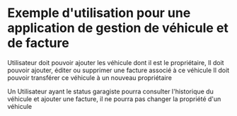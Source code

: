 # Exemple d'utilisation pour une application de gestion de véhicule et de facture

Utilisateur doit pouvoir ajouter les véhicule dont il est le propriétaire,
Il doit pouvoir ajouter, éditer ou supprimer une facture associé à ce véhicule 
Il doit pouvoir transférer ce véhicule à un nouveau propriétaire

Un Utilisateur ayant le status garagiste pourra consulter l'historique du véhicule et ajouter une facture, il ne pourra pas changer la propriété d'un véhicule

